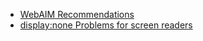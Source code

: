 * [WebAIM Recommendations](http://www.webaim.org/techniques/css/invisiblecontent/)
* [display:none Problems for screen readers](http://juicystudio.com/article/screen-readers-display-none.php)